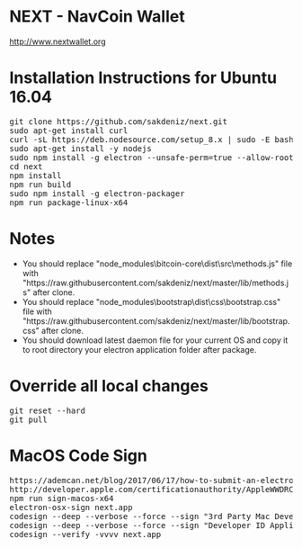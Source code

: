 # NEXT - NavCoin Wallet
http://www.nextwallet.org

Installation Instructions for Ubuntu 16.04
==========================================
<pre>
git clone https://github.com/sakdeniz/next.git
sudo apt-get install curl
curl -sL https://deb.nodesource.com/setup_8.x | sudo -E bash -
sudo apt-get install -y nodejs
sudo npm install -g electron --unsafe-perm=true --allow-root
cd next
npm install
npm run build
sudo npm install -g electron-packager
npm run package-linux-x64
</pre>

Notes
=====
<ul>
<li>You should replace "node_modules\bitcoin-core\dist\src\methods.js" file with "https://raw.githubusercontent.com/sakdeniz/next/master/lib/methods.js" after clone.</li>
<li>You should replace "node_modules\bootstrap\dist\css\bootstrap.css" file with "https://raw.githubusercontent.com/sakdeniz/next/master/lib/bootstrap.css" after clone.</li>
<li>You should download latest daemon file for your current OS and copy it to root directory your electron application folder after package.</li>
</ul>

Override all local changes
==========================
<pre>
git reset --hard
git pull
</pre>

MacOS Code Sign
==========================
<pre>
https://ademcan.net/blog/2017/06/17/how-to-submit-an-electron-app-to-the-mac-appstore/
http://developer.apple.com/certificationauthority/AppleWWDRCA.cer
npm run sign-macos-x64
electron-osx-sign next.app
codesign --deep --verbose --force --sign "3rd Party Mac Developer Application: XXXXXX XXXXXXXX (XXXXXXXXXX)" next.app
codesign --deep --verbose --force --sign "Developer ID Application: XXXXXX XXXXXXXX (XXXXXXXXXX)" next.app
codesign --verify -vvvv next.app
</pre>